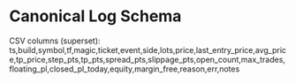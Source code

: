 # Canonical Log Schema
CSV columns (superset):
ts,build,symbol,tf,magic,ticket,event,side,lots,price,last_entry_price,avg_price,tp_price,step_pts,tp_pts,spread_pts,slippage_pts,open_count,max_trades,floating_pl,closed_pl_today,equity,margin_free,reason,err,notes
